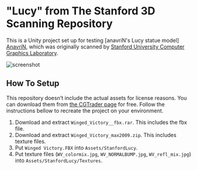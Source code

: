 "Lucy" from The Stanford 3D Scanning Repository
===============================================

This is a Unity project set up for testing [anavriN's Lucy statue model]
[AnavriN], which was originally scanned by [Stanford University Computer
Graphics Laboratory][Stanford].

![screenshot][Image]

How To Setup
------------

This repository doesn’t include the actual assets for license reasons. You can
download them from [the CGTrader page][AnavriN] for free. Follow the
instructions bellow to recreate the project on your environment.

1. Download and extract `Winged_Victory__fbx.rar`. This includes the fbx file.
2. Download and extract `Winged_Victory_max2009.zip`. This includes texture
   files.
3. Put `Winged Victory.FBX` into `Assets/StanfordLucy`.
4. Put texture files (`WV_colormix.jpg`, `WV_NORMALBUMP.jpg`, `WV_refl_mix.jpg`)
   into `Assets/StanfordLucy/Textures`.

[AnavriN]: https://www.cgtrader.com/free-3d-models/character-people/fantasy/lucy-a-christian-angel-statue
[Stanford]: http://graphics.stanford.edu/data/3Dscanrep/
[Image]: https://40.media.tumblr.com/035b836124289eb07800937d75efe031/tumblr_o3mhptBGol1qio469o1_1280.png
